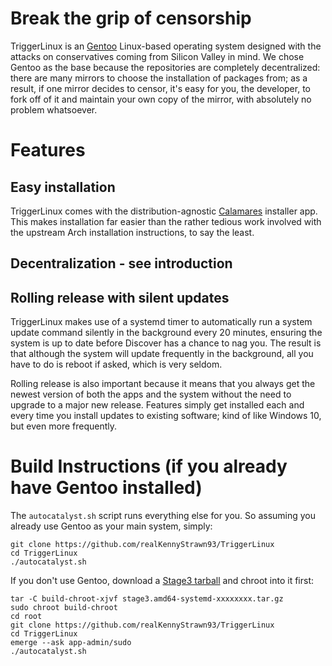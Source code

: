 # Break the grip of censorship
TriggerLinux is an [Gentoo](https://www.gentoo.org) Linux-based operating system designed with the attacks on conservatives coming from Silicon Valley in mind. We chose Gentoo as the base because the repositories are completely decentralized: there are many mirrors to choose the installation of packages from; as a result, if one mirror decides to censor, it's easy for you, the developer, to fork off of it and maintain your own copy of the mirror, with absolutely no problem whatsoever.

# Features

## Easy installation
TriggerLinux comes with the distribution-agnostic [Calamares](https://calamares.io) installer app. This makes installation far easier than the rather tedious work involved with the upstream Arch installation instructions, to say the least.

## Decentralization - see introduction

## Rolling release with silent updates
TriggerLinux makes use of a systemd timer to automatically run a system update command silently in the background every 20 minutes, ensuring the system is up to date before Discover has a chance to nag you. The result is that although the system will update frequently in the background, all you have to do is reboot if asked, which is very seldom.

Rolling release is also important because it means that you always get the newest version of both the apps and the system without the need to upgrade to a major new release. Features simply get installed each and every time you install updates to existing software; kind of like Windows 10, but even more frequently.

# Build Instructions (if you already have Gentoo installed)
The `autocatalyst.sh` script runs everything else for you. So assuming you already use Gentoo as your main system, simply:

    git clone https://github.com/realKennyStrawn93/TriggerLinux
    cd TriggerLinux
    ./autocatalyst.sh

If you don't use Gentoo, download a [Stage3 tarball](http://distfiles.gentoo.org/releases/amd64/autobuilds/current-stage3-amd64-systemd/) and chroot into it first:

    tar -C build-chroot-xjvf stage3.amd64-systemd-xxxxxxxx.tar.gz
    sudo chroot build-chroot
    cd root
    git clone https://github.com/realKennyStrawn93/TriggerLinux
    cd TriggerLinux
    emerge --ask app-admin/sudo
    ./autocatalyst.sh
